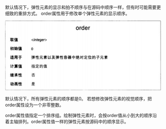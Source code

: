 默认情况下，弹性元素的显示和拍不顺序与在源码中顺序一样，但有时可能需要更细致的重排方式。
order属性用于修改单个弹性元素的显示顺序。

![](order.png)

默认情况下，所有弹性元素的顺序都是0。
若想修改弹性元素的视觉顺序，把order属性设为一个非零整数。

order属性值指定一个排序组。绘制弹性元素时，会按order值从小到大的顺序沿着主轴排列。order属性值一样的弹性元素按源码中的顺序显示。